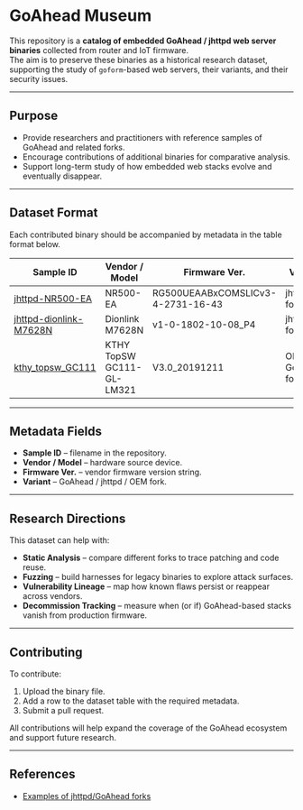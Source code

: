 # GoAhead Museum 

This repository is a **catalog of embedded GoAhead / jhttpd web server binaries** collected from router and IoT firmware.  
The aim is to preserve these binaries as a historical research dataset, supporting the study of `goform`-based web servers, their variants, and their security issues.

---

## Purpose

* Provide researchers and practitioners with reference samples of GoAhead and related forks.  
* Encourage contributions of additional binaries for comparative analysis.  
* Support long-term study of how embedded web stacks evolve and eventually disappear.  

---

## Dataset Format

Each contributed binary should be accompanied by metadata in the table format below.

| Sample ID              | Vendor / Model            | Firmware Ver.                     | Variant          |
| ---------------------- | ------------------------- | --------------------------------- | ---------------- |
| [jhttpd-NR500-EA](https://github.com/actuator/DEFCON-33/blob/main/jhttpd-Model-NR500-EA-Firmware-RG500UEAABxCOMSLICv3-4-2731-16-43) | NR500-EA                  | RG500UEAABxCOMSLICv3-4-2731-16-43 | jhttpd fork      |
| [jhttpd-dionlink-M7628N](https://github.com/actuator/DEFCON-33/blob/main/jhttpd-dionlink-M7628NNxlSPv2xUI_v1-0-1802-10-08_P4) | Dionlink M7628N           | v1-0-1802-10-08\_P4               | jhttpd fork      |
| [kthy_topsw_GC111](https://github.com/actuator/DEFCON-33/blob/main/kthy_topsw_goahead_GC111-GL-LM321_V3.0_20191211) | KTHY TopSW GC111-GL-LM321 | V3.0\_20191211                    | OEM GoAhead fork |

---

## Metadata Fields

* **Sample ID** – filename in the repository.  
* **Vendor / Model** – hardware source device.  
* **Firmware Ver.** – vendor firmware version string.  
* **Variant** – GoAhead / jhttpd / OEM fork.  

---

## Research Directions

This dataset can help with:

* **Static Analysis** – compare different forks to trace patching and code reuse.  
* **Fuzzing** – build harnesses for legacy binaries to explore attack surfaces.  
* **Vulnerability Lineage** – map how known flaws persist or reappear across vendors.  
* **Decommission Tracking** – measure when (or if) GoAhead-based stacks vanish from production firmware.  

---

## Contributing

To contribute:

1. Upload the binary file.  
2. Add a row to the dataset table with the required metadata.  
3. Submit a pull request.  

All contributions will help expand the coverage of the GoAhead ecosystem and support future research.  

---

## References

* [Examples of jhttpd/GoAhead forks](https://github.com/actuator/DEFCON-33)  
